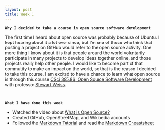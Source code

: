 ```yaml
---
layout: post
title: Week 1
---
```


**`Why I decided to take a course in open source software development`**

The first time I heard about open source was probably because of Ubuntu. I kept hearing about it a lot ever since, but I’m one of those who think that posting a project on GitHub would refer to the open source activity. One more thing I know about it is that people around the world voluntarily participate in many projects to develop ideas together online, and those projects really help other people. I would like to become part of that commutity to make an impact on the world, so that is the reason I decided to take this course. I am excited to have a chance to learn what open source is through this course [CSci 395.86, Open Source Software Development](http://www.compsci.hunter.cuny.edu/~sweiss/course_materials/csci395.86/cs395.86_f19.php) with professor [Stewart Weiss](http://www.compsci.hunter.cuny.edu/~sweiss/personal.php).

&nbsp;
&nbsp;
&nbsp;

**`What I have done this week`**
  - Watched the video about [What is Open Source?](https://youtu.be/7c0IrsDsNaw)  
  - Created GitHub, OpenStreetMap, and Wikipedia accounts
  - Followed the [Markdown Tutorial](https://www.markdowntutorial.com/) and read the [Markdown Cheastsheet](https://github.com/adam-p/markdown-here/wiki/Markdown-Cheatsheet)
